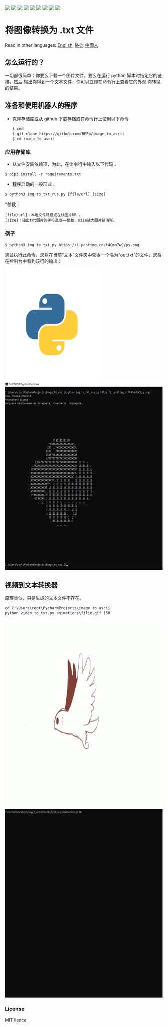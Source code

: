 <p>
  <img  src="https://img.shields.io/github/stars/BEPb/image_to_ascii" />
  <img src="https://img.shields.io/github/contributors/BEPb/image_to_ascii" />
  <img src="https://img.shields.io/github/last-commit/BEPb/image_to_ascii" />
  <img src="https://visitor-badge.laobi.icu/badge?page_id=BEPb.image_to_ascii" />
  <img src="https://img.shields.io/github/languages/count/BEPb/image_to_ascii" />
  <img src="https://img.shields.io/github/languages/top/BEPb/image_to_ascii" />

  <img src="https://img.shields.io/badge/license-MIT-blue.svg?color=f64152" />
  <img  src="https://img.shields.io/github/issues/BEPb/image_to_ascii" />
  <img  src="https://img.shields.io/github/issues-pr/BEPb/image_to_ascii" />
</p>


# 将图像转换为 .txt 文件
Read in other languages: [English](README.md), [हिन्दी](README.hindi.md), [中國人](README.chinese.md)

## 怎么运行的？

一切都很简单：你要么下载一个图片文件，要么在运行 python 脚本时指定它的链接，然后
输出你得到一个文本文件，你可以立即在命令行上查看它的外观
你转换的结果。

## 准备和使用机器人的程序

* 克隆存储库或从 github 下载存档或在命令行上使用以下命令

   ```commandline
   $ cmd
   $ git clone https://github.com/BEPb/image_to_ascii
   $ cd image_to_ascii
   ```

### 应用存储库
* 从文件安装依赖项，为此，在命令行中输入以下代码：

```shell
$ pip3 install -r requirements.txt
````

* 程序启动的一般形式：

```shell
$ python3 img_to_txt_rus.py [file/url] [size]
```

*参数：

```shell
[file/url]：本地文件路径或在线图片URL。
[size]：输出txt图片的字符宽度——整数，size越大图片越清晰。
```

### 例子
```shell
$ python3 img_to_txt.py https://i.postimg.cc/t4Cmn7wC/py.png
```
通过执行此命令，您将在当前“文本”文件夹中获得一个名为“out.txt”的文件，您将在控制台中看到该行的输出：

<img src="./pictures/py.png" alt="Bot logo" width="300" height="356.5">

<img src="./pictures/png.png" alt="Bot logo" width="600" height="600">


## 视频到文本转换器
原理类似，只是生成的文本文件不存在。

```commandline
cd C:\Users\root\PycharmProjects\image_to_ascii 
python video_to_txt.py animations\filin.gif 150
```

<img src="./animations/filin.gif" alt="Bot logo" width="800" height="600">

<img src="./animations/gif.gif" alt="Bot logo" width="800" height="600">



### License
MIT lience
